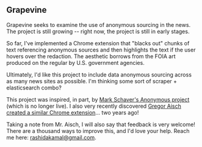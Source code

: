 ## Grapevine

Grapevine seeks to examine the use of anonymous sourcing in the news. The project is still growing -- right now, the project is still in early stages.

So far, I've implemented a Chrome extension that "blacks out" chunks of text referencing anonymous sources and then highlights the text if the user hovers over the redaction. The aesthetic borrows from the FOIA art produced on the regular by U.S. government agencies. 

Ultimately, I'd like this project to include data anonymous sourcing across as many news sites as possible. I'm thinking some sort of scraper + elasticsearch combo? 

This project was inspired, in part, by [Mark Schaver's Anonymous project](https://github.com/markschaver/anonymous-2.0) (which is no longer live). I also very recently discovered [Gregor Aisch created a similar Chrome extension](https://github.com/gka/citation-needed)... two years ago! 

Taking a note from Mr. Aisch, I will also say that feedback is very welcome! There are a thousand ways to improve this, and I'd love your help. Reach me here: [rashidakamal@gmail.com](rashidakamal@gmail.com).

